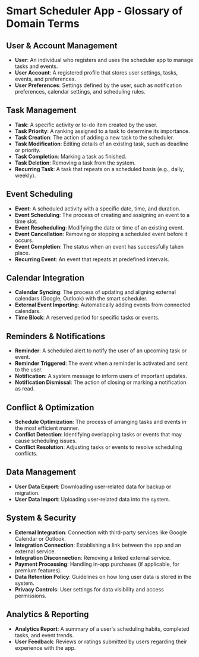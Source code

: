 # Smart Scheduler App - Glossary of Domain Terms

## User & Account Management
- **User**: An individual who registers and uses the scheduler app to manage tasks and events.
- **User Account**: A registered profile that stores user settings, tasks, events, and preferences.
- **User Preferences**: Settings defined by the user, such as notification preferences, calendar settings, and scheduling rules.

## Task Management
- **Task**: A specific activity or to-do item created by the user.
- **Task Priority**: A ranking assigned to a task to determine its importance.
- **Task Creation**: The action of adding a new task to the scheduler.
- **Task Modification**: Editing details of an existing task, such as deadline or priority.
- **Task Completion**: Marking a task as finished.
- **Task Deletion**: Removing a task from the system.
- **Recurring Task**: A task that repeats on a scheduled basis (e.g., daily, weekly).

## Event Scheduling
- **Event**: A scheduled activity with a specific date, time, and duration.
- **Event Scheduling**: The process of creating and assigning an event to a time slot.
- **Event Rescheduling**: Modifying the date or time of an existing event.
- **Event Cancellation**: Removing or stopping a scheduled event before it occurs.
- **Event Completion**: The status when an event has successfully taken place.
- **Recurring Event**: An event that repeats at predefined intervals.

## Calendar Integration
- **Calendar Syncing**: The process of updating and aligning external calendars (Google, Outlook) with the smart scheduler.
- **External Event Importing**: Automatically adding events from connected calendars.
- **Time Block**: A reserved period for specific tasks or events.

## Reminders & Notifications
- **Reminder**: A scheduled alert to notify the user of an upcoming task or event.
- **Reminder Triggered**: The event when a reminder is activated and sent to the user.
- **Notification**: A system message to inform users of important updates.
- **Notification Dismissal**: The action of closing or marking a notification as read.

## Conflict & Optimization
- **Schedule Optimization**: The process of arranging tasks and events in the most efficient manner.
- **Conflict Detection**: Identifying overlapping tasks or events that may cause scheduling issues.
- **Conflict Resolution**: Adjusting tasks or events to resolve scheduling conflicts.

## Data Management
- **User Data Export**: Downloading user-related data for backup or migration.
- **User Data Import**: Uploading user-related data into the system.

## System & Security
- **External Integration**: Connection with third-party services like Google Calendar or Outlook.
- **Integration Connection**: Establishing a link between the app and an external service.
- **Integration Disconnection**: Removing a linked external service.
- **Payment Processing**: Handling in-app purchases (if applicable, for premium features).
- **Data Retention Policy**: Guidelines on how long user data is stored in the system.
- **Privacy Controls**: User settings for data visibility and access permissions.

## Analytics & Reporting
- **Analytics Report**: A summary of a user's scheduling habits, completed tasks, and event trends.
- **User Feedback**: Reviews or ratings submitted by users regarding their experience with the app.
